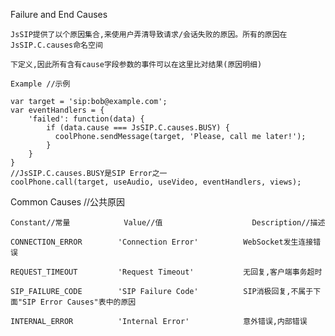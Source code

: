 Failure and End Causes
	
	JsSIP提供了以个原因集合,来使用户弄清导致请求/会话失败的原因。所有的原因在JsSIP.C.causes命名空间
	
	下定义,因此所有含有cause字段参数的事件可以在这里比对结果(原因明细)
	
	Example //示例
	
	var target = 'sip:bob@example.com';
	var eventHandlers = {
		'failed': function(data) {
			if (data.cause === JsSIP.C.causes.BUSY) {
			  coolPhone.sendMessage(target, 'Please, call me later!');
			}
		}
	}
	//JsSIP.C.causes.BUSY是SIP Error之一
	coolPhone.call(target, useAudio, useVideo, eventHandlers, views);
	
Common Causes //公共原因

	Constant//常量			Value//值					Description//描述

	CONNECTION_ERROR		'Connection Error'			WebSocket发生连接错误
	
	REQUEST_TIMEOUT			'Request Timeout'			无回复,客户端事务超时
	
	SIP_FAILURE_CODE		'SIP Failure Code'			SIP消极回复,不属于下面"SIP Error Causes"表中的原因
	
	INTERNAL_ERROR			'Internal Error'			意外错误,内部错误